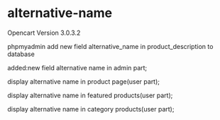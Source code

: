 # alternative-name
Opencart Version 3.0.3.2

<p>phpmyadmin 
add new field alternative_name in product_description to database</p>

<p>added:new field alternative name in admin part;</p>
<p>display alternative name in product page(user part);</p>
<p>display alternative name in featured products(user part);</p>
<p>display alternative name in category products(user part);</p>
